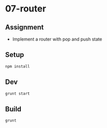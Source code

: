 # 07-router

## Assignment

* Implement a router with pop and push state

## Setup

```bash
npm install
```

## Dev

```bash
grunt start
```

## Build

```bash
grunt
```
